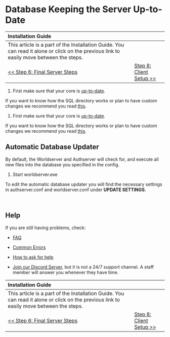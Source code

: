 # Database Keeping the Server Up-to-Date

| Installation Guide | |
| :- | :- |
| This article is a part of the Installation Guide. You can read it alone or click on the previous link to easily move between the steps. |
| [<< Step 6: Final Server Steps](final-server-steps) | [Step 8: Client Setup >>](client-setup) |

1. First make sure that your core is [up-to-date](keeping-the-server-up-to-date).

If you want to know how the SQL directory works or plan to have custom changes we recommend you read [this](sql-directory).

1. First make sure that your core is [up-to-date](keeping-the-server-up-to-date.md).

If you want to know how the SQL directory works or plan to have custom changes we recommend you read [this](sql-directory).

## Automatic Database Updater

By default, the Worldserver and Authserver will check for, and execute all new files into the database you specified in the config.

1. Start worldserver.exe

To edit the automatic database updater you will find the necessary settings in authserver.conf and worldserver.conf under **UPDATE SETTINGS**.

<br>

## Help

If you are still having problems, check:

* [FAQ](faq)

* [Common Errors](common-errors)

* [How to ask for help](how-to-ask-for-help)

* [Join our Discord Server](https://discord.gg/gkt4y2x), but it is not a 24/7 support channel. A staff member will answer you whenever they have time.

| Installation Guide | |
| :- | :- |
| This article is a part of the Installation Guide. You can read it alone or click on the previous link to easily move between the steps. |
| [<< Step 6: Final Server Steps](final-server-steps) | [Step 8: Client Setup >>](client-setup) |
